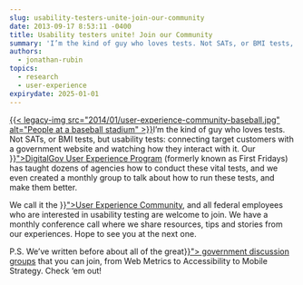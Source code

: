 ```yaml
---
slug: usability-testers-unite-join-our-community
date: 2013-09-17 8:53:11 -0400
title: Usability testers unite! Join our Community
summary: 'I’m the kind of guy who loves tests. Not SATs, or BMI tests, but usability tests: connecting target customers with a government website and watching how they interact with it. Our DigitalGov User Experience Program (formerly known as First Fridays) has taught dozens of agencies how to conduct'
authors:
  - jonathan-rubin
topics:
  - research
  - user-experience
expirydate: 2025-01-01
---
```


<p>
  <a href="https://s3.amazonaws.com/digitalgov/_legacy-img/2014/01/user-experience-community-baseball.jpg">{{< legacy-img src="2014/01/user-experience-community-baseball.jpg" alt="People at a baseball stadium" >}}</a>I’m the kind of guy who loves tests. Not SATs, or BMI tests, but usability tests: connecting target customers with a government website and watching how they interact with it. Our <a href="{{< ref "/resources/digitalgov-user-experience-resources.md" >}}">DigitalGov User Experience Program</a> (formerly known as First Fridays)<a href="http://www.howto.gov/firstfridays"> </a>has taught dozens of agencies how to conduct these vital tests, and we even created a monthly group to talk about how to run these tests, and make them better.
</p>

<p>
  We call it the <a title="Web Content Managers Forum" href="{{< ref "web-managers-forum.md" >}}">User Experience Community</a>, and all federal employees who are interested in usability testing are welcome to join. We have a monthly conference call where we share resources, tips and stories from our experiences. Hope to see you at the next one.
</p>

<p>
  P.S. We’ve written before about all of the great<a href="{{< ref "/communities" >}}"> government discussion groups</a> that you can join, from Web Metrics to Accessibility to Mobile Strategy. Check ‘em out!
</p>